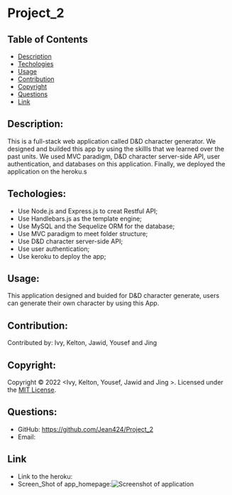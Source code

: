 # Project_2
## Table of Contents
- [Description](#description)
- [Techologies](#techologies)
- [Usage](#usage)
- [Contribution](#contribution)
- [Copyright](#copyright)
- [Questions](#questions)
- [Link](#link)

## Description:
 This is a full-stack web application called D&D character generator. We designed and builded this app by using the skillls that we learned over the past units. We used MVC paradigm, D&D character server-side API, user authentication, and databases on this application. Finally, we deployed the application on the heroku.s

## Techologies:
- Use Node.js and Express.js to creat Restful API;
- Use Handlebars.js as the template engine;
- Use MySQL and the Sequelize ORM for the database;
- Use MVC paradigm to meet folder structure;
- Use D&D character server-side API;
- Use user authentication;
- Use keroku to deploy the app;

## Usage:
This application designed and buided for D&D character generate, users can generate their own character by using this App.

## Contribution:
Contributed by: Ivy, Kelton, Jawid, Yousef and Jing

## Copyright:
Copyright © 2022 <Ivy, Kelton, Yousef, Jawid and Jing >. 
Licensed under the [MIT License](LICENSE).

## Questions:

- GitHub: https://github.com/Jean424/Project_2
- Email: 

## Link
- Link to the heroku: 
- Screen_Shot of app_homepage:![Screenshot of application]()
